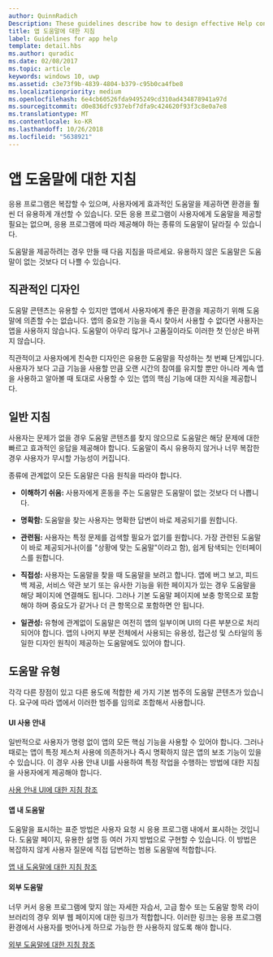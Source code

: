 ```yaml
---
author: QuinnRadich
Description: These guidelines describe how to design effective Help content for your app.
title: 앱 도움말에 대한 지침
label: Guidelines for app help
template: detail.hbs
ms.author: quradic
ms.date: 02/08/2017
ms.topic: article
keywords: windows 10, uwp
ms.assetid: c3e73f9b-4839-4804-b379-c95b0ca4fbe8
ms.localizationpriority: medium
ms.openlocfilehash: 6e4cb60526fda9495249cd310ad434878941a97d
ms.sourcegitcommit: d0e836dfc937ebf7dfa9c424620f93f3c8e0a7e8
ms.translationtype: MT
ms.contentlocale: ko-KR
ms.lasthandoff: 10/26/2018
ms.locfileid: "5638921"
---
```

# <a name="guidelines-for-app-help"></a>앱 도움말에 대한 지침



응용 프로그램은 복잡할 수 있으며, 사용자에게 효과적인 도움말을 제공하면 환경을 훨씬 더 유용하게 개선할 수 있습니다. 모든 응용 프로그램이 사용자에게 도움말을 제공할 필요는 없으며, 응용 프로그램에 따라 제공해야 하는 종류의 도움말이 달라질 수 있습니다.

도움말을 제공하려는 경우 만들 때 다음 지침을 따르세요. 유용하지 않은 도움말은 도움말이 없는 것보다 더 나쁠 수 있습니다.

## <a name="intuitive-design"></a>직관적인 디자인

도움말 콘텐츠는 유용할 수 있지만 앱에서 사용자에게 좋은 환경을 제공하기 위해 도움말에 의존할 수는 없습니다. 앱의 중요한 기능을 즉시 찾아서 사용할 수 없다면 사용자는 앱을 사용하지 않습니다. 도움말이 아무리 많거나 고품질이라도 이러한 첫 인상은 바뀌지 않습니다.

직관적이고 사용자에게 친숙한 디자인은 유용한 도움말을 작성하는 첫 번째 단계입니다. 사용자가 보다 고급 기능을 사용할 만큼 오랜 시간의 참여를 유지할 뿐만 아니라 계속 앱을 사용하고 알아볼 때 토대로 사용할 수 있는 앱의 핵심 기능에 대한 지식을 제공합니다.

## <a name="general-instructions"></a>일반 지침

사용자는 문제가 없을 경우 도움말 콘텐츠를 찾지 않으므로 도움말은 해당 문제에 대한 빠르고 효과적인 응답을 제공해야 합니다. 도움말이 즉시 유용하지 않거나 너무 복잡한 경우 사용자가 무시할 가능성이 커집니다.

종류에 관계없이 모든 도움말은 다음 원칙을 따라야 합니다.

-   **이해하기 쉬움:** 사용자에게 혼동을 주는 도움말은 도움말이 없는 것보다 더 나쁩니다.

-   **명확함:** 도움말을 찾는 사용자는 명확한 답변이 바로 제공되기를 원합니다.

-   **관련됨:** 사용자는 특정 문제를 검색할 필요가 없기를 원합니다. 가장 관련된 도움말이 바로 제공되거나(이를 "상황에 맞는 도움말"이라고 함), 쉽게 탐색되는 인터페이스를 원합니다.

-   **직접성:** 사용자는 도움말을 찾을 때 도움말을 보려고 합니다. 앱에 버그 보고, 피드백 제공, 서비스 약관 보기 또는 유사한 기능을 위한 페이지가 있는 경우 도움말을 해당 페이지에 연결해도 됩니다. 그러나 기본 도움말 페이지에 보충 항목으로 포함해야 하며 중요도가 같거나 더 큰 항목으로 포함하면 안 됩니다.

-   **일관성:** 유형에 관계없이 도움말은 여전히 앱의 일부이며 UI의 다른 부분으로 처리되어야 합니다. 앱의 나머지 부분 전체에서 사용되는 유용성, 접근성 및 스타일의 동일한 디자인 원칙이 제공하는 도움말에도 있어야 합니다.

## <a name="types-of-help"></a>도움말 유형

각각 다른 장점이 있고 다른 용도에 적합한 세 가지 기본 범주의 도움말 콘텐츠가 있습니다. 요구에 따라 앱에서 이러한 범주를 임의로 조합해서 사용합니다.

#### <a name="instructional-ui"></a>UI 사용 안내

일반적으로 사용자가 명령 없이 앱의 모든 핵심 기능을 사용할 수 있어야 합니다. 그러나 때로는 앱이 특정 제스처 사용에 의존하거나 즉시 명확하지 않은 앱의 보조 기능이 있을 수 있습니다. 이 경우 사용 안내 UI를 사용하여 특정 작업을 수행하는 방법에 대한 지침을 사용자에게 제공해야 합니다.

[사용 안내 UI에 대한 지침 참조](instructional-ui.md)

#### <a name="in-app-help"></a>앱 내 도움말

도움말을 표시하는 표준 방법은 사용자 요청 시 응용 프로그램 내에서 표시하는 것입니다. 도움말 페이지, 유용한 설명 등 여러 가지 방법으로 구현할 수 있습니다. 이 방법은 복잡하지 않게 사용자 질문에 직접 답변하는 범용 도움말에 적합합니다.

[앱 내 도움말에 대한 지침 참조](in-app-help.md)

#### <a name="external-help"></a>외부 도움말

너무 커서 응용 프로그램에 맞지 않는 자세한 자습서, 고급 함수 또는 도움말 항목 라이브러리의 경우 외부 웹 페이지에 대한 링크가 적합합니다. 이러한 링크는 응용 프로그램 환경에서 사용자를 벗어나게 하므로 가능한 한 사용하지 않도록 해야 합니다.

[외부 도움말에 대한 지침 참조](external-help.md)


